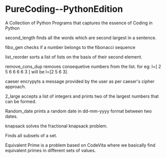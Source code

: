 # PureCoding--PythonEdition
A Collection of Python Programs that captures the essence of Coding in Python
<p> second_length finds all the words which are second largest in a sentence.</p>
<p> fibo_gen checks if a number belongs to the fibonacci sequence </p>
<p> list_reorder sorts a list of lists on the basis of their second element.</p>
<p> remove_cons_dup removes consequetive numbers from the list. for eg: l=[ 2 5 6 6 6 6 3 ] will be l=[2 5 6 3].</p>
<p> caeser encrypyts a message provided by the user as per caeser's cipher approach.</p>
<p> 2_large accepts a list of integers and prints two of the largest numbers that can be formed.</p>
<p> Random_date prints a random date in dd-mm-yyyy format between two dates. </p>
<p> knapsack solves the fractional knapsack problem. </p>
<p> Finds all subsets of a set.</p>
<P>Equivalent Prime is a problem based on CodeVita where we basically find equivalent primes in different sets of values.</P>
